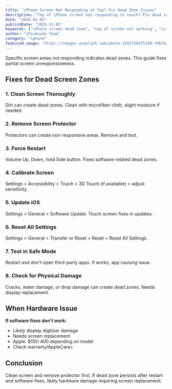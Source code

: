 ```yaml
---
title: "iPhone Screen Not Responding at Top? Fix Dead Zone Issues"
description: "Top of iPhone screen not responding to touch? Fix dead zones and unresponsive screen areas with our guide."
date: "2026-01-05"
publishDate: "2025-11-02"
keywords: ["iPhone screen dead zone", "top of screen not working", "screen unresponsive area", "fix dead screen zone", "touch not working top"]
author: "iFixGuide Team"
category: "iphone"
featured_image: "https://images.unsplash.com/photo-1592750475338-74b7b21085ab?w=1200&q=80"
---
```


Specific screen areas not responding indicates dead zones. This guide fixes partial screen unresponsiveness.

## Fixes for Dead Screen Zones

### 1. Clean Screen Thoroughly
Dirt can create dead zones. Clean with microfiber cloth, slight moisture if needed.

### 2. Remove Screen Protector
Protectors can create non-responsive areas. Remove and test.

### 3. Force Restart
Volume Up, Down, hold Side button. Fixes software-related dead zones.

### 4. Calibrate Screen
Settings > Accessibility > Touch > 3D Touch (if available) > adjust sensitivity.

### 5. Update iOS
Settings > General > Software Update. Touch screen fixes in updates.

### 6. Reset All Settings
Settings > General > Transfer or Reset > Reset > Reset All Settings.

### 7. Test in Safe Mode
Restart and don't open third-party apps. If works, app causing issue.

### 8. Check for Physical Damage
Cracks, water damage, or drop damage can create dead zones. Needs display replacement.

## When Hardware Issue

**If software fixes don't work:**
- Likely display digitizer damage
- Needs screen replacement
- Apple: \$150-400 depending on model
- Check warranty/AppleCare+

## Conclusion
Clean screen and remove protector first. If dead zone persists after restart and software fixes, likely hardware damage requiring screen replacement.
